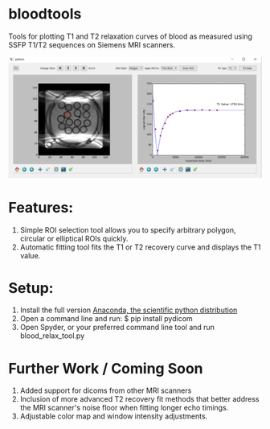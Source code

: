 # bloodtools
Tools for plotting T1 and T2 relaxation curves of blood as measured using SSFP T1/T2 sequences on Siemens MRI scanners.

![demo image](demo_img.png)

# Features:
1. Simple ROI selection tool allows you to specify arbitrary polygon, circular or elliptical ROIs quickly.
2. Automatic fitting tool fits the T1 or T2 recovery curve and displays the T1 value.

# Setup:
1. Install the full version [Anaconda, the scientific python distribution](https://www.continuum.io/downloads)
2. Open a command line and run:
$ pip install pydicom
3. Open Spyder, or your preferred command line tool and run blood_relax_tool.py

# Further Work / Coming Soon
1. Added support for dicoms from other MRI scanners
2. Inclusion of more advanced T2 recovery fit methods that better address the MRI scanner's noise floor when fitting longer echo timings.
3. Adjustable color map and window intensity adjustments.
